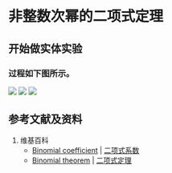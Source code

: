# 非整数次幂的二项式定理

## 开始做实体实验

### 过程如下图所示。

![](/images/数系/二项式定理/非整数次幂的二项式定理/1a1.jpg)
![](/images/数系/二项式定理/非整数次幂的二项式定理/1a2.jpg)
![](/images/数系/二项式定理/非整数次幂的二项式定理/1a3.jpg)

## 参考文献及资料

1. 维基百科
	- [Binomial coefficient](https://en.wikipedia.org/wiki/Binomial_coefficient) | [二项式系数](https://zh.wikipedia.org/wiki/%E4%BA%8C%E9%A0%85%E5%BC%8F%E4%BF%82%E6%95%B8) 
	- [Binomial theorem](https://en.wikipedia.org/wiki/Binomial_theorem) | [二项式定理](https://zh.wikipedia.org/wiki/%E4%BA%8C%E9%A1%B9%E5%BC%8F%E5%AE%9A%E7%90%86) 